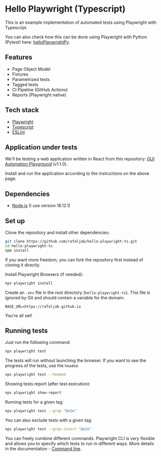 # Hello Playwright (Typescript)
This is an example implementation of automated tests using Playwright with Typescript.

You can also check how this can be done using Playwright with Python (Pytest) here: [helloPlaywrightPy](https://github.com/rafaljab/helloPlaywrightPy).

## Features
* Page Object Model
* Fixtures
* Parametrized tests
* Tagged tests
* CI Pipeline (GitHub Actions)
* Reports (Playwright native)

## Tech stack
* [Playwright](https://playwright.dev/)
* [Typescript](https://www.typescriptlang.org/)
* [ESLint](https://eslint.org/)

## Application under tests
We'll be testing a web application written in React from this repository: [GUI Automation Playground](https://github.com/rafaljab/gui-automation-playground) (v1.1.0).

Install and run the application according to the instructions on the above page.

## Dependencies
* [Node.js](https://nodejs.org/) (I use version 18.12.1)

## Set up
Clone the repository and install other dependencies:
```bash
git clone https://github.com/rafaljab/hello-playwright-ts.git
cd hello-playwright-ts
npm install
```
If you want more freedom, you can fork the repository first instead of cloning it directly.

Install Playwright Browsers (if needed):
```bash
npx playwright install
```

Create an `.env` file in the root directory (`hello-playwright-ts`).
This file is ignored by Git and should contain a variable for the domain:
```
BASE_URL=https://rafaljab.github.io
```

You're all set!

## Running tests

Just run the following command:
```bash
npx playwright test
```

The tests will run without launching the browser.
If you want to see the progress of the tests, use the `headed`.

```bash
npx playwright test --headed
```

Showing tests report (after test execution):
```bash
npx playwright show-report
```

Running tests for a given tag:
```bash
npx playwright test --grep "@e2e"
```

You can also exclude tests with a given tag:
```bash
npx playwright test --grep-invert "@e2e"
```

You can freely combine different commands.
Playwright CLI is very flexible and allows you to specify which tests to run in different ways.
More details in the documentation - [Command line](https://playwright.dev/docs/test-cli).
